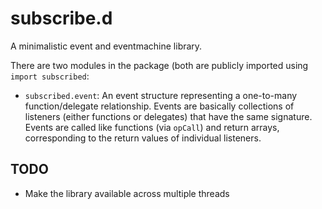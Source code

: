 # subscribe.d

A minimalistic event and eventmachine library.

There are two modules in the package (both are publicly imported using `import subscribed`:

* `subscribed.event`: An event structure representing a one-to-many function/delegate relationship. Events are basically collections of listeners (either functions or delegates) that have the same signature. Events are called like functions (via `opCall`) and return arrays, corresponding to the return values of individual listeners.

## TODO

* Make the library available across multiple threads
